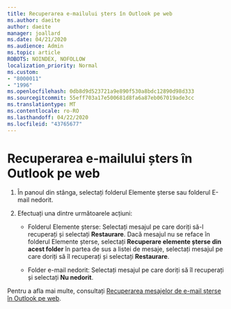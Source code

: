 ```yaml
---
title: Recuperarea e-mailului șters în Outlook pe web
ms.author: daeite
author: daeite
manager: joallard
ms.date: 04/21/2020
ms.audience: Admin
ms.topic: article
ROBOTS: NOINDEX, NOFOLLOW
localization_priority: Normal
ms.custom:
- "8000011"
- "1996"
ms.openlocfilehash: 0db8d9d523721a9e890f530a8bdc12890d98d333
ms.sourcegitcommit: 55eff703a17e500681d8fa6a87eb067019ade3cc
ms.translationtype: MT
ms.contentlocale: ro-RO
ms.lasthandoff: 04/22/2020
ms.locfileid: "43765677"
---
```

# <a name="recover-deleted-email-in-outlook-on-the-web"></a>Recuperarea e-mailului șters în Outlook pe web

1. În panoul din stânga, selectați folderul Elemente șterse sau folderul E-mail nedorit.

2. Efectuați una dintre următoarele acțiuni:

    - Folderul Elemente șterse: Selectați mesajul pe care doriți să-l recuperați și selectați **Restaurare**. Dacă mesajul nu se reface în folderul Elemente șterse, selectați **Recuperare elemente șterse din acest folder** în partea de sus a listei de mesaje, selectați mesajul pe care doriți să îl recuperați și selectați **Restaurare**.

    - Folder e-mail nedorit: Selectați mesajul pe care doriți să îl recuperați și selectați **Nu nedorit**.

Pentru a afla mai multe, consultați [Recuperarea mesajelor de e-mail șterse în Outlook pe web](https://support.office.com/article/a8ca78ac-4721-4066-95dd-571842e9fb11).
